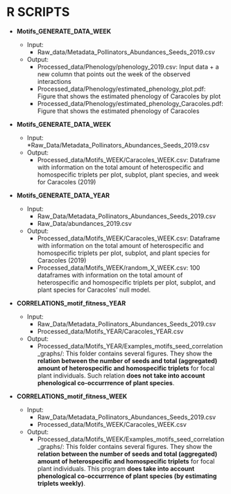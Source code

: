 # R SCRIPTS

* **Motifs_GENERATE_DATA_WEEK**
    * Input:
        * Raw_data/Metadata_Pollinators_Abundances_Seeds_2019.csv
    * Output:
        * Processed_data/Phenology/phenology_2019.csv: Input data + a new column that points out the week of the observed interactions
        * Processed_data/Phenology/estimated_phenology_plot.pdf: Figure that shows the estimated phenology of Caracoles by plot
        * Processed_data/Phenology/estimated_phenology_Caracoles.pdf: Figure that shows the estimated phenology of Caracoles

* **Motifs_GENERATE_DATA_WEEK**
    * Input:
        *Raw_Data/Metadata_Pollinators_Abundances_Seeds_2019.csv
    * Output:
        * Processed_data/Motifs_WEEK/Caracoles_WEEK.csv: Dataframe with information on the total amount of heterospecific and homospecific triplets per plot, subplot, plant species, and week for Caracoles (2019)

* **Motifs_GENERATE_DATA_YEAR**
    * Input:
        * Raw_Data/Metadata_Pollinators_Abundances_Seeds_2019.csv
        * Raw_Data/abundances_2019.csv
    * Output:
        * Processed_data/Motifs_WEEK/Caracoles_WEEK.csv: Dataframe with information on the total amount of heterospecific and homospecific triplets per plot, subplot, and plant species for Caracoles (2019)
        * Processed_data/Motifs_WEEK/random_X_WEEK.csv: 100 dataframes with information on the total amount of heterospecific and homospecific triplets per plot, subplot, and plant species for Caracoles' null model.

* **CORRELATIONS_motif_fitness_YEAR**
    * Input:
        * Raw_Data/Metadata_Pollinators_Abundances_Seeds_2019.csv
        * Processed_data/Motifs_YEAR/Caracoles_YEAR.csv
    * Output:
        * Processed_data/Motifs_YEAR/Examples_motifs_seed_correlation_graphs/: This folder contains several figures. They show the **relation between the number of seeds and total (aggregated) amount of heterospecific and homospecific triplets** for focal plant individuals. Such relation **does not take into account phenological co-occurrrence of plant species**.
        
* **CORRELATIONS_motif_fitness_WEEK**
    * Input:
        * Raw_Data/Metadata_Pollinators_Abundances_Seeds_2019.csv
        * Processed_data/Motifs_WEEK/Caracoles_WEEK.csv
    * Output:
        * Processed_data/Motifs_WEEK/Examples_motifs_seed_correlation_graphs/: This folder contains several figures. They show the **relation between the number of seeds and total (aggregated) amount of heterospecific and homospecific triplets** for focal plant individuals. This program **does take into account phenological co-occurrrence of plant species (by estimating triplets weekly)**.



